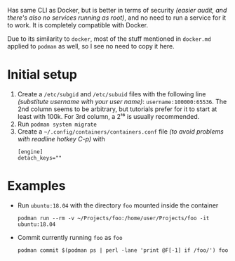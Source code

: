 Has same CLI as Docker, but is better in terms of security *(easier audit, and there's also no services running as root)*, and no need to run a service for it to work. It is completely compatible with Docker.

Due to its similarity to `docker`, most of the stuff mentioned in `docker.md` applied to `podman` as well, so I see no need to copy it here.

# Initial setup

1. Create a `/etc/subgid` and `/etc/subuid` files with the following line *(substitute username with your user name)*: `username:100000:65536`. The 2nd column seems to be arbitrary, but tutorials prefer for it to start at least with 100k. For 3rd column, a 2¹⁶ is usually recommended.
2. Run `podman system migrate`
3. Create a `~/.config/containers/containers.conf` file *(to avoid problems with readline hotkey C-p)* with
    ```
    [engine]
    detach_keys=""
    ```


# Examples

* Run `ubuntu:18.04` with the directory `foo` mounted inside the container
    ```
    podman run --rm -v ~/Projects/foo:/home/user/Projects/foo -it ubuntu:18.04
    ```
* Commit currently running `foo` as `foo`
    ```
    podman commit $(podman ps | perl -lane 'print @F[-1] if /foo/') foo
    ```
